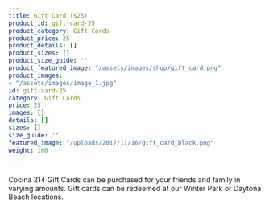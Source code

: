 ```yaml
---
title: Gift Card ($25)
product_id: gift-card-25
product_category: Gift Cards
product_price: 25
product_details: []
product_sizes: []
product_size_guide: ''
product_featured_image: "/assets/images/shop/gift_card.png"
product_images:
- "/assets/images/image_1.jpg"
id: gift-card-25
category: Gift Cards
price: 25
images: []
details: []
sizes: []
size_guide: ''
featured_image: "/uploads/2017/11/16/gift_card_black.png"
weight: 100

---
```

Cocina 214 Gift Cards can be purchased for your friends and family in varying amounts. Gift cards can be redeemed at our Winter Park or Daytona Beach locations.

